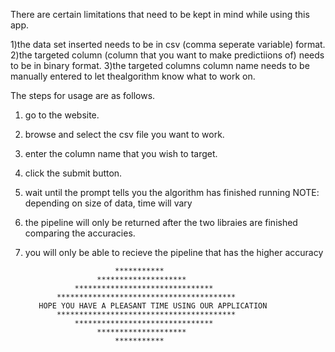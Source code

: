 There are certain limitations that need to be kept in mind while using this app.

1)the data set inserted needs to be in csv (comma seperate variable) format.
2)the targeted column (column that you want to make predictiions of) needs to be in binary format.
3)the targeted columns column name needs to be manually entered to let thealgorithm know what to work on.


The steps for usage are as follows.
1) go to the website.
2) browse and select the csv file you want to work.
3) enter the column name that you wish to target. 
4) click the submit button.
5) wait until the prompt tells you the algorithm has finished running
		NOTE: depending on size of data, time will vary

6) the pipeline will only be returned after the two libraies are finished comparing the accuracies.
7) you will only be able to recieve the pipeline that has the higher accuracy


 
                           ***********
                       ********************
                  *******************************
              ****************************************
          HOPE YOU HAVE A PLEASANT TIME USING OUR APPLICATION
              ****************************************
                  *******************************
                       ********************
                           ***********
